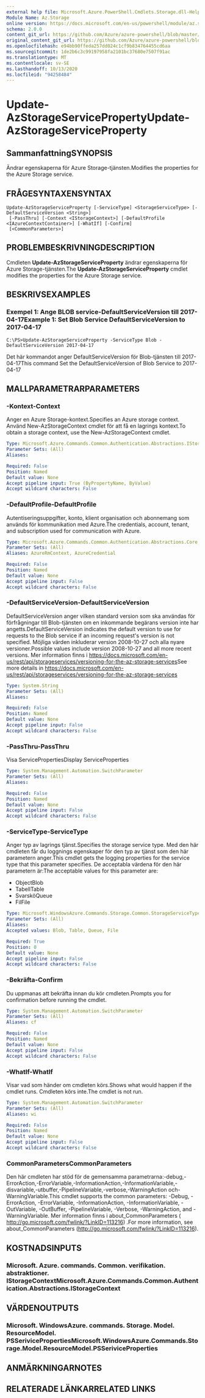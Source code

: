 ```yaml
---
external help file: Microsoft.Azure.PowerShell.Cmdlets.Storage.dll-Help.xml
Module Name: Az.Storage
online version: https://docs.microsoft.com/en-us/powershell/module/az.storage/update-azstorageserviceproperty
schema: 2.0.0
content_git_url: https://github.com/Azure/azure-powershell/blob/master/src/Storage/Storage.Management/help/Update-AzStorageServiceProperty.md
original_content_git_url: https://github.com/Azure/azure-powershell/blob/master/src/Storage/Storage.Management/help/Update-AzStorageServiceProperty.md
ms.openlocfilehash: e94bb90ffeda257dd024c1cf9b834764455cd6aa
ms.sourcegitcommit: 1de2b6c3c99197958fa2101bc37680e7507f91ac
ms.translationtype: MT
ms.contentlocale: sv-SE
ms.lasthandoff: 10/13/2020
ms.locfileid: "94258484"
---
```

# <span data-ttu-id="0e4c0-101">Update-AzStorageServiceProperty</span><span class="sxs-lookup"><span data-stu-id="0e4c0-101">Update-AzStorageServiceProperty</span></span>

## <span data-ttu-id="0e4c0-102">Sammanfattning</span><span class="sxs-lookup"><span data-stu-id="0e4c0-102">SYNOPSIS</span></span>
<span data-ttu-id="0e4c0-103">Ändrar egenskaperna för Azure Storage-tjänsten.</span><span class="sxs-lookup"><span data-stu-id="0e4c0-103">Modifies the properties for the Azure Storage service.</span></span>

## <span data-ttu-id="0e4c0-104">FRÅGESYNTAXEN</span><span class="sxs-lookup"><span data-stu-id="0e4c0-104">SYNTAX</span></span>

```
Update-AzStorageServiceProperty [-ServiceType] <StorageServiceType> [-DefaultServiceVersion <String>]
 [-PassThru] [-Context <IStorageContext>] [-DefaultProfile <IAzureContextContainer>] [-WhatIf] [-Confirm]
 [<CommonParameters>]
```

## <span data-ttu-id="0e4c0-105">PROBLEMBESKRIVNING</span><span class="sxs-lookup"><span data-stu-id="0e4c0-105">DESCRIPTION</span></span>
<span data-ttu-id="0e4c0-106">Cmdleten **Update-AzStorageServiceProperty** ändrar egenskaperna för Azure Storage-tjänsten.</span><span class="sxs-lookup"><span data-stu-id="0e4c0-106">The **Update-AzStorageServiceProperty** cmdlet modifies the properties for the Azure Storage service.</span></span>

## <span data-ttu-id="0e4c0-107">BESKRIVS</span><span class="sxs-lookup"><span data-stu-id="0e4c0-107">EXAMPLES</span></span>

### <span data-ttu-id="0e4c0-108">Exempel 1: Ange BLOB service-DefaultServiceVersion till 2017-04-17</span><span class="sxs-lookup"><span data-stu-id="0e4c0-108">Example 1: Set Blob Service DefaultServiceVersion to 2017-04-17</span></span>
```
C:\PS>Update-AzStorageServiceProperty -ServiceType Blob -DefaultServiceVersion 2017-04-17
```

<span data-ttu-id="0e4c0-109">Det här kommandot anger DefaultServiceVersion för Blob-tjänsten till 2017-04-17</span><span class="sxs-lookup"><span data-stu-id="0e4c0-109">This command Set the DefaultServiceVersion of Blob Service to 2017-04-17</span></span>

## <span data-ttu-id="0e4c0-110">MALLPARAMETRAR</span><span class="sxs-lookup"><span data-stu-id="0e4c0-110">PARAMETERS</span></span>

### <span data-ttu-id="0e4c0-111">-Kontext</span><span class="sxs-lookup"><span data-stu-id="0e4c0-111">-Context</span></span>
<span data-ttu-id="0e4c0-112">Anger en Azure Storage-kontext.</span><span class="sxs-lookup"><span data-stu-id="0e4c0-112">Specifies an Azure storage context.</span></span>
<span data-ttu-id="0e4c0-113">Använd New-AzStorageContext cmdlet för att få en lagrings kontext.</span><span class="sxs-lookup"><span data-stu-id="0e4c0-113">To obtain a storage context, use the New-AzStorageContext cmdlet.</span></span>

```yaml
Type: Microsoft.Azure.Commands.Common.Authentication.Abstractions.IStorageContext
Parameter Sets: (All)
Aliases:

Required: False
Position: Named
Default value: None
Accept pipeline input: True (ByPropertyName, ByValue)
Accept wildcard characters: False
```

### <span data-ttu-id="0e4c0-114">-DefaultProfile</span><span class="sxs-lookup"><span data-stu-id="0e4c0-114">-DefaultProfile</span></span>
<span data-ttu-id="0e4c0-115">Autentiseringsuppgifter, konto, klient organisation och abonnemang som används för kommunikation med Azure.</span><span class="sxs-lookup"><span data-stu-id="0e4c0-115">The credentials, account, tenant, and subscription used for communication with Azure.</span></span>

```yaml
Type: Microsoft.Azure.Commands.Common.Authentication.Abstractions.Core.IAzureContextContainer
Parameter Sets: (All)
Aliases: AzureRmContext, AzureCredential

Required: False
Position: Named
Default value: None
Accept pipeline input: False
Accept wildcard characters: False
```

### <span data-ttu-id="0e4c0-116">-DefaultServiceVersion</span><span class="sxs-lookup"><span data-stu-id="0e4c0-116">-DefaultServiceVersion</span></span>
<span data-ttu-id="0e4c0-117">DefaultServiceVersion anger vilken standard version som ska användas för förfrågningar till Blob-tjänsten om en inkommande begärans version inte har angetts.</span><span class="sxs-lookup"><span data-stu-id="0e4c0-117">DefaultServiceVersion indicates the default version to use for requests to the Blob service if an incoming request's version is not specified.</span></span> <span data-ttu-id="0e4c0-118">Möjliga värden inkluderar version 2008-10-27 och alla nyare versioner.</span><span class="sxs-lookup"><span data-stu-id="0e4c0-118">Possible values include version 2008-10-27 and all more recent versions.</span></span> <span data-ttu-id="0e4c0-119">Mer information finns i https://docs.microsoft.com/en-us/rest/api/storageservices/versioning-for-the-az-storage-services</span><span class="sxs-lookup"><span data-stu-id="0e4c0-119">See more details in https://docs.microsoft.com/en-us/rest/api/storageservices/versioning-for-the-az-storage-services</span></span>

```yaml
Type: System.String
Parameter Sets: (All)
Aliases:

Required: False
Position: Named
Default value: None
Accept pipeline input: False
Accept wildcard characters: False
```

### <span data-ttu-id="0e4c0-120">-PassThru</span><span class="sxs-lookup"><span data-stu-id="0e4c0-120">-PassThru</span></span>
<span data-ttu-id="0e4c0-121">Visa ServiceProperties</span><span class="sxs-lookup"><span data-stu-id="0e4c0-121">Display ServiceProperties</span></span>

```yaml
Type: System.Management.Automation.SwitchParameter
Parameter Sets: (All)
Aliases:

Required: False
Position: Named
Default value: None
Accept pipeline input: False
Accept wildcard characters: False
```

### <span data-ttu-id="0e4c0-122">-ServiceType</span><span class="sxs-lookup"><span data-stu-id="0e4c0-122">-ServiceType</span></span>
<span data-ttu-id="0e4c0-123">Anger typ av lagrings tjänst.</span><span class="sxs-lookup"><span data-stu-id="0e4c0-123">Specifies the storage service type.</span></span>
<span data-ttu-id="0e4c0-124">Med den här cmdleten får du loggnings egenskaper för den typ av tjänst som den här parametern anger.</span><span class="sxs-lookup"><span data-stu-id="0e4c0-124">This cmdlet gets the logging properties for the service type that this parameter specifies.</span></span>
<span data-ttu-id="0e4c0-125">De acceptabla värdena för den här parametern är:</span><span class="sxs-lookup"><span data-stu-id="0e4c0-125">The acceptable values for this parameter are:</span></span>
- <span data-ttu-id="0e4c0-126">Object</span><span class="sxs-lookup"><span data-stu-id="0e4c0-126">Blob</span></span> 
- <span data-ttu-id="0e4c0-127">Tabell</span><span class="sxs-lookup"><span data-stu-id="0e4c0-127">Table</span></span>
- <span data-ttu-id="0e4c0-128">Svarskö</span><span class="sxs-lookup"><span data-stu-id="0e4c0-128">Queue</span></span>
- <span data-ttu-id="0e4c0-129">Fil</span><span class="sxs-lookup"><span data-stu-id="0e4c0-129">File</span></span>

```yaml
Type: Microsoft.WindowsAzure.Commands.Storage.Common.StorageServiceType
Parameter Sets: (All)
Aliases:
Accepted values: Blob, Table, Queue, File

Required: True
Position: 0
Default value: None
Accept pipeline input: False
Accept wildcard characters: False
```

### <span data-ttu-id="0e4c0-130">-Bekräfta</span><span class="sxs-lookup"><span data-stu-id="0e4c0-130">-Confirm</span></span>
<span data-ttu-id="0e4c0-131">Du uppmanas att bekräfta innan du kör cmdleten.</span><span class="sxs-lookup"><span data-stu-id="0e4c0-131">Prompts you for confirmation before running the cmdlet.</span></span>

```yaml
Type: System.Management.Automation.SwitchParameter
Parameter Sets: (All)
Aliases: cf

Required: False
Position: Named
Default value: None
Accept pipeline input: False
Accept wildcard characters: False
```

### <span data-ttu-id="0e4c0-132">-WhatIf</span><span class="sxs-lookup"><span data-stu-id="0e4c0-132">-WhatIf</span></span>
<span data-ttu-id="0e4c0-133">Visar vad som händer om cmdleten körs.</span><span class="sxs-lookup"><span data-stu-id="0e4c0-133">Shows what would happen if the cmdlet runs.</span></span> <span data-ttu-id="0e4c0-134">Cmdleten körs inte.</span><span class="sxs-lookup"><span data-stu-id="0e4c0-134">The cmdlet is not run.</span></span>

```yaml
Type: System.Management.Automation.SwitchParameter
Parameter Sets: (All)
Aliases: wi

Required: False
Position: Named
Default value: None
Accept pipeline input: False
Accept wildcard characters: False
```

### <span data-ttu-id="0e4c0-135">CommonParameters</span><span class="sxs-lookup"><span data-stu-id="0e4c0-135">CommonParameters</span></span>
<span data-ttu-id="0e4c0-136">Den här cmdleten har stöd för de gemensamma parametrarna:-debug,-ErrorAction,-ErrorVariable,-InformationAction,-InformationVariable,-disvariable,-utbuffer,-PipelineVariable,-verbose,-WarningAction och-WarningVariable.</span><span class="sxs-lookup"><span data-stu-id="0e4c0-136">This cmdlet supports the common parameters: -Debug, -ErrorAction, -ErrorVariable, -InformationAction, -InformationVariable, -OutVariable, -OutBuffer, -PipelineVariable, -Verbose, -WarningAction, and -WarningVariable.</span></span> <span data-ttu-id="0e4c0-137">Mer information finns i about_CommonParameters ( http://go.microsoft.com/fwlink/?LinkID=113216) .</span><span class="sxs-lookup"><span data-stu-id="0e4c0-137">For more information, see about_CommonParameters (http://go.microsoft.com/fwlink/?LinkID=113216).</span></span>

## <span data-ttu-id="0e4c0-138">KOSTNADS</span><span class="sxs-lookup"><span data-stu-id="0e4c0-138">INPUTS</span></span>

### <span data-ttu-id="0e4c0-139">Microsoft. Azure. commands. Common. verifikation. abstraktioner. IStorageContext</span><span class="sxs-lookup"><span data-stu-id="0e4c0-139">Microsoft.Azure.Commands.Common.Authentication.Abstractions.IStorageContext</span></span>

## <span data-ttu-id="0e4c0-140">VÄRDEN</span><span class="sxs-lookup"><span data-stu-id="0e4c0-140">OUTPUTS</span></span>

### <span data-ttu-id="0e4c0-141">Microsoft. WindowsAzure. commands. Storage. Model. ResourceModel. PSSeriviceProperties</span><span class="sxs-lookup"><span data-stu-id="0e4c0-141">Microsoft.WindowsAzure.Commands.Storage.Model.ResourceModel.PSSeriviceProperties</span></span>

## <span data-ttu-id="0e4c0-142">ANMÄRKNINGAR</span><span class="sxs-lookup"><span data-stu-id="0e4c0-142">NOTES</span></span>

## <span data-ttu-id="0e4c0-143">RELATERADE LÄNKAR</span><span class="sxs-lookup"><span data-stu-id="0e4c0-143">RELATED LINKS</span></span>
